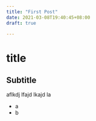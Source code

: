 ```yaml
---
title: "First Post"
date: 2021-03-08T19:40:45+08:00
draft: true

---
```




# title
## Subtitle

aflkdj lfajd lkajd la
+ a
+ b
